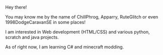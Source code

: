 Hey there!
                     
You may know me by the name of ChillPhrog, Apparry, RuteGlitch or even 1998DodgeCaravanSE in some places!                     

I am interested in Web development (HTML/CSS) and various python, scratch and java projects.

As of right now, I am learning C# and minecraft modding.


